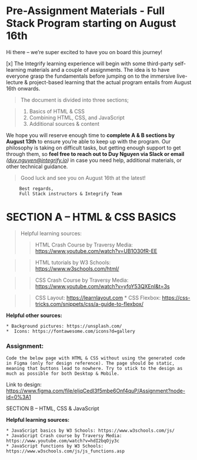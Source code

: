 # Pre-Assignment Materials - Full Stack Program starting on August 16th

Hi there – we’re super excited to have you on board this journey!

[x] The Integrify learning experience will begin with some third-party self-learning materials and a couple of assignments. The idea is to have everyone grasp the fundamentals before jumping on to the immersive live-lecture & project-based learning that the actual program entails from August 16th onwards.

> The document is divided into three sections;

> 1.  Basics of HTML & CSS
> 2.  Combining HTML, CSS, and JavaScript
> 3.  Additional sources & content

We hope you will reserve enough time to **complete A & B sections by August 13th** to ensure you’re able to keep up with the program. Our philosophy is taking on difficult tasks, but getting enough support to get through them, so **feel free to reach out to Duy Nguyen via Slack or email** _(duy.nguyen@integrify.io)_ in case you need help, additional materials, or other technical guidance.

> Good luck and see you on August 16th at the latest!

         Best regards,
         Full Stack instructors & Integrify Team

# SECTION A – HTML & CSS BASICS

> Helpful learning sources:
>
> > HTML Crash Course by Traversy Media: https://www.youtube.com/watch?v=UB1O30fR-EE

> > HTML tutorials by W3 Schools: https://www.w3schools.com/html/

> > CSS Crash Course by Traversy Media: https://www.youtube.com/watch?v=yfoY53QXEnI&t=3s

> > CSS Layout: https://learnlayout.com \* CSS Flexbox: https://css-tricks.com/snippets/css/a-guide-to-flexbox/

**Helpful other sources:**

    * Background pictures: https://unsplash.com/
    *  Icons: https://fontawesome.com/icons?d=gallery

### Assignment:

    Code the below page with HTML & CSS without using the generated code in Figma (only for design reference). The page should be static, meaning that buttons lead to nowhere. Try to stick to the design as much as possible for both Desktop & Mobile.

Link to design: https://www.figma.com/file/eljqCedI3f5mbe6Onf4quP/Assignment?node-id=0%3A1

SECTION B – HTML, CSS & JavaScript

**Helpful learning sources:**

    * JavaScript basics by W3 Schools: https://www.w3schools.com/js/
    * JavaScript Crash course by Traversy Media: https://www.youtube.com/watch?v=hdI2bqOjy3c
    * JavaScript functions by W3 Schools: https://www.w3schools.com/js/js_functions.asp
